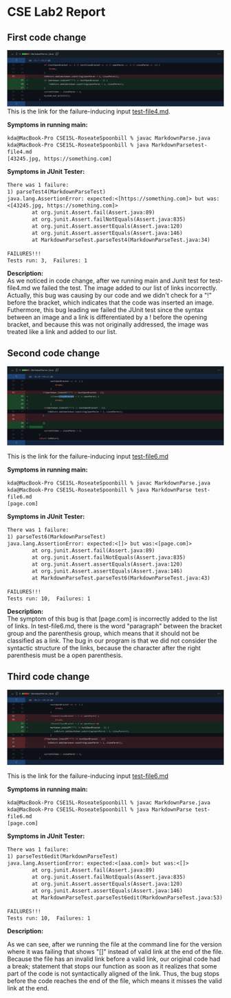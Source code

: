# CSE Lab2 Report

## <strong>First code change</strong><br/>  
![Image](images/codechanges1.png)  
This is the link for the failure-inducing input [test-file4.md](https://github.com/kdaeve/markdown-parse/blob/main/test-file4.md).  

**Symptoms in running main:** <br /> 
```
kda@MacBook-Pro CSE15L-RoseateSpoonbill % javac MarkdownParse.java 
kda@MacBook-Pro CSE15L-RoseateSpoonbill % java MarkdownParsetest-file4.md  
[43245.jpg, https://something.com]
```  

**Symptoms in JUnit Tester:** <br /> 
```
There was 1 failure:
1) parseTest4(MarkdownParseTest)
java.lang.AssertionError: expected:<[https://something.com]> but was:<[43245.jpg, https://something.com]>
        at org.junit.Assert.fail(Assert.java:89)
        at org.junit.Assert.failNotEquals(Assert.java:835)
        at org.junit.Assert.assertEquals(Assert.java:120)
        at org.junit.Assert.assertEquals(Assert.java:146)
        at MarkdownParseTest.parseTest4(MarkdownParseTest.java:34)

FAILURES!!!
Tests run: 3,  Failures: 1
```  

**Description:** <br /> 
As we noticed in code change, after we running main and Junit test for test-file4.md we failed the test. The image added to our list of links incorrectly. Actually, this bug was causing by our code and we didn't check for a "!" before the bracket, which indicates that the code was inserted an image. Futhermore, this bug leading we failed the JUnit test since the syntax between an image and a link is differentiated by a ! before the opening bracket, and because this was not originally addressed, the image was treated like a link and added to our list.


## <strong>Second code change</strong><br/>  
 
![Image](images/firstcodediff.png)  

This is the link for the failure-inducing input [test-file6.md](https://github.com/kdaeve/CSE15L-RoseateSpoonbill/blob/main/test-file6.md)  

**Symptoms in running main:** <br /> 
```
kda@MacBook-Pro CSE15L-RoseateSpoonbill % javac MarkdownParse.java
kda@MacBook-Pro CSE15L-RoseateSpoonbill % java MarkdownParse test-file6.md
[page.com]
```  
**Symptoms in JUnit Tester:** <br /> 
```
There was 1 failure:
1) parseTest6(MarkdownParseTest)
java.lang.AssertionError: expected:<[]> but was:<[page.com]>
        at org.junit.Assert.fail(Assert.java:89)
        at org.junit.Assert.failNotEquals(Assert.java:835)
        at org.junit.Assert.assertEquals(Assert.java:120)
        at org.junit.Assert.assertEquals(Assert.java:146)
        at MarkdownParseTest.parseTest6(MarkdownParseTest.java:43)

FAILURES!!!
Tests run: 10,  Failures: 1
```  

**Description:** <br /> 
The symptom of this bug is that [page.com] is incorrectly added to the list of links. In test-file6.md, there is the word "paragraph" between the bracket group and the parenthesis group, which means that it should not be classified as a link. The bug in our program is that we did not consider the syntactic structure of the links, because the character after the right parenthesis must be a open parenthesis. 

## <strong>Third code change</strong><br/>  
![Image](images/secondcodedff.png) 

This is the link for the failure-inducing input [test-file6.md](https://github.com/kdaeve/CSE15L-RoseateSpoonbill/blob/main/test-file6.md)  

**Symptoms in running main:** <br /> 
```
kda@MacBook-Pro CSE15L-RoseateSpoonbill % javac MarkdownParse.java
kda@MacBook-Pro CSE15L-RoseateSpoonbill % java MarkdownParse test-file6.md
[page.com]
```  

**Symptoms in JUnit Tester:** <br /> 
```
There was 1 failure:
1) parseTest6edit(MarkdownParseTest)
java.lang.AssertionError: expected:<[aaa.com]> but was:<[]>
        at org.junit.Assert.fail(Assert.java:89)
        at org.junit.Assert.failNotEquals(Assert.java:835)
        at org.junit.Assert.assertEquals(Assert.java:120)
        at org.junit.Assert.assertEquals(Assert.java:146)
        at MarkdownParseTest.parseTest6edit(MarkdownParseTest.java:53)

FAILURES!!!
Tests run: 10,  Failures: 1
```  
**Description:** <br /> 

As we can see, after we running the file at the command line for the version where it was failing that shows "[]" instead of valid link at the end of the file. Because the file has an invalid link before a valid link, our original code had a break; statement that stops our function as soon as it realizes that some part of the code is not syntactically aligned of the link. Thus, the bug stops before the code reaches the end of the file, which means it misses the valid link at the end.